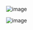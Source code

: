 
![image](https://github.com/user-attachments/assets/d5ab3581-2a8f-4796-be39-d2e2999a1854)

![image](https://github.com/user-attachments/assets/54875b67-388b-441a-8606-945151b6f73b)
